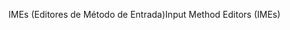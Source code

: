 <span data-ttu-id="852aa-101">IMEs (Editores de Método de Entrada)</span><span class="sxs-lookup"><span data-stu-id="852aa-101">Input Method Editors (IMEs)</span></span>